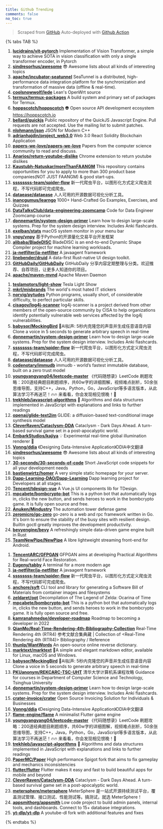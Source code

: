 ```yaml
---
title: Github Trending
comments: false
no_toc: true
---
```


> Scraped from [GitHub](https://github.com/trending)
Auto-deployed with [Github Action](https://docs.github.com/en/actions)

{% tabs TAB %}
<!-- tab Daily -->
1. [**lucidrains/vit-pytorch**](https://github.com/lucidrains/vit-pytorch)
Implementation of Vision Transformer, a simple way to achieve SOTA in vision classification with only a single transformer encoder, in Pytorch
2. [**sindresorhus/awesome**](https://github.com/sindresorhus/awesome)
😎 Awesome lists about all kinds of interesting topics
3. [**apache/incubator-seatunnel**](https://github.com/apache/incubator-seatunnel)
SeaTunnel is a distributed, high-performance data integration platform for the synchronization and transformation of massive data (offline & real-time).
4. [**coolsnowwolf/lede**](https://github.com/coolsnowwolf/lede)
Lean's OpenWrt source
5. [**termux/termux-packages**](https://github.com/termux/termux-packages)
A build system and primary set of packages for Termux.
6. [**hoppscotch/hoppscotch**](https://github.com/hoppscotch/hoppscotch)
👽 Open source API development ecosystem https://hoppscotch.io
7. [**bellard/quickjs**](https://github.com/bellard/quickjs)
Public repository of the QuickJS Javascript Engine. Pull requests are not accepted. Use the mailing list to submit patches.
8. [**nlohmann/json**](https://github.com/nlohmann/json)
JSON for Modern C++
9. [**adrianhajdin/project_web3.0**](https://github.com/adrianhajdin/project_web3.0)
Web 3.0 React Solidity Blockchain Application
10. [**papers-we-love/papers-we-love**](https://github.com/papers-we-love/papers-we-love)
Papers from the computer science community to read and discuss.
11. [**Anarios/return-youtube-dislike**](https://github.com/Anarios/return-youtube-dislike)
Chrome extension to return youtube dislikes
12. [**Kaustubh-Natuskar/moreThanFAANGM**](https://github.com/Kaustubh-Natuskar/moreThanFAANGM)
This repository contains opportunities for you to apply to more than 300 product base companies(NOT JUST FAANGM) & good start-ups.
13. [**ssssssss-team/spider-flow**](https://github.com/ssssssss-team/spider-flow)
新一代爬虫平台，以图形化方式定义爬虫流程，不写代码即可完成爬虫。
14. [**dataease/dataease**](https://github.com/dataease/dataease)
人人可用的开源数据可视化分析工具。
15. [**inancgumus/learngo**](https://github.com/inancgumus/learngo)
1000+ Hand-Crafted Go Examples, Exercises, and Quizzes
16. [**DataTalksClub/data-engineering-zoomcamp**](https://github.com/DataTalksClub/data-engineering-zoomcamp)
Code for Data Engineer Zoomcamp course
17. [**donnemartin/system-design-primer**](https://github.com/donnemartin/system-design-primer)
Learn how to design large-scale systems. Prep for the system design interview. Includes Anki flashcards.
18. [**exelban/stats**](https://github.com/exelban/stats)
macOS system monitor in your menu bar
19. [**vnpy/vnpy**](https://github.com/vnpy/vnpy)
基于Python的开源量化交易平台开发框架
20. [**alibaba/BladeDISC**](https://github.com/alibaba/BladeDISC)
BladeDISC is an end-to-end DynamIc Shape Compiler project for machine learning workloads.
21. [**ja-netfilter/ja-netfilter**](https://github.com/ja-netfilter/ja-netfilter)
A javaagent framework
22. [**linebender/druid**](https://github.com/linebender/druid)
A data-first Rust-native UI design toolkit.
23. [**GitHubDaily/GitHubDaily**](https://github.com/GitHubDaily/GitHubDaily)
GitHubDaily 分享内容定期整理与分类。欢迎推荐、自荐项目，让更多人知道你的项目。
24. [**apache/maven-mvnd**](https://github.com/apache/maven-mvnd)
Apache Maven Daemon
<!-- endtab -->
<!-- tab Weekly -->
1. [**teslamotors/light-show**](https://github.com/teslamotors/light-show)
Tesla Light Show
2. [**mkrl/misbrands**](https://github.com/mkrl/misbrands)
The world's most hated IT stickers
3. [**norvig/pytudes**](https://github.com/norvig/pytudes)
Python programs, usually short, of considerable difficulty, to perfect particular skills.
4. [**cisagov/log4j-scanner**](https://github.com/cisagov/log4j-scanner)
log4j-scanner is a project derived from other members of the open-source community by CISA to help organizations identify potentially vulnerable web services affected by the log4j vulnerabilities.
5. [**babysor/MockingBird**](https://github.com/babysor/MockingBird)
🚀AI拟声: 5秒内克隆您的声音并生成任意语音内容 Clone a voice in 5 seconds to generate arbitrary speech in real-time
6. [**donnemartin/system-design-primer**](https://github.com/donnemartin/system-design-primer)
Learn how to design large-scale systems. Prep for the system design interview. Includes Anki flashcards.
7. [**ssssssss-team/spider-flow**](https://github.com/ssssssss-team/spider-flow)
新一代爬虫平台，以图形化方式定义爬虫流程，不写代码即可完成爬虫。
8. [**dataease/dataease**](https://github.com/dataease/dataease)
人人可用的开源数据可视化分析工具。
9. [**codenotary/immudb**](https://github.com/codenotary/immudb)
immudb - world’s fastest immutable database, built on a zero trust model
10. [**youngyangyang04/leetcode-master**](https://github.com/youngyangyang04/leetcode-master)
《代码随想录》LeetCode 刷题攻略：200道经典题目刷题顺序，共60w字的详细图解，视频难点剖析，50余张思维导图，支持C++，Java，Python，Go，JavaScript等多语言版本，从此算法学习不再迷茫！🔥🔥 来看看，你会发现相见恨晚！🚀
11. [**trekhleb/javascript-algorithms**](https://github.com/trekhleb/javascript-algorithms)
📝 Algorithms and data structures implemented in JavaScript with explanations and links to further readings
12. [**openai/glide-text2im**](https://github.com/openai/glide-text2im)
GLIDE: a diffusion-based text-conditional image synthesis model
13. [**CleverRaven/Cataclysm-DDA**](https://github.com/CleverRaven/Cataclysm-DDA)
Cataclysm - Dark Days Ahead. A turn-based survival game set in a post-apocalyptic world.
14. [**EmbarkStudios/kajiya**](https://github.com/EmbarkStudios/kajiya)
💡 Experimental real-time global illumination renderer 🦀
15. [**Vonng/ddia**](https://github.com/Vonng/ddia)
《Designing Data-Intensive Application》DDIA中文翻译
16. [**sindresorhus/awesome**](https://github.com/sindresorhus/awesome)
😎 Awesome lists about all kinds of interesting topics
17. [**30-seconds/30-seconds-of-code**](https://github.com/30-seconds/30-seconds-of-code)
Short JavaScript code snippets for all your development needs
18. [**bastienwirtz/homer**](https://github.com/bastienwirtz/homer)
A very simple static homepage for your server.
19. [**Dapp-Learning-DAO/Dapp-Learning**](https://github.com/Dapp-Learning-DAO/Dapp-Learning)
Dapp learning project for Developers at all stages.
20. [**Tencent/tdesign-vue**](https://github.com/Tencent/tdesign-vue)
A Vue.js UI components lib for TDesign.
21. [**mpcabete/bombcrypto-bot**](https://github.com/mpcabete/bombcrypto-bot)
This is a python bot that automatically logs in, clicks the new button, and sends heroes to work in the bombcrypto game. It is fully open source and free.
22. [**Anuken/Mindustry**](https://github.com/Anuken/Mindustry)
The automation tower defense game
23. [**zeromicro/go-zero**](https://github.com/zeromicro/go-zero)
go-zero is a web and rpc framework written in Go. It's born to ensure the stability of the busy sites with resilient design. Builtin goctl greatly improves the development productivity.
24. [**bevyengine/bevy**](https://github.com/bevyengine/bevy)
A refreshingly simple data-driven game engine built in Rust
25. [**TeamNewPipe/NewPipe**](https://github.com/TeamNewPipe/NewPipe)
A libre lightweight streaming front-end for Android.
<!-- endtab -->
<!-- tab Monthly -->
1. [**TencentARC/GFPGAN**](https://github.com/TencentARC/GFPGAN)
GFPGAN aims at developing Practical Algorithms for Real-world Face Restoration.
2. [**Eugeny/tabby**](https://github.com/Eugeny/tabby)
A terminal for a more modern age
3. [**ja-netfilter/ja-netfilter**](https://github.com/ja-netfilter/ja-netfilter)
A javaagent framework
4. [**ssssssss-team/spider-flow**](https://github.com/ssssssss-team/spider-flow)
新一代爬虫平台，以图形化方式定义爬虫流程，不写代码即可完成爬虫。
5. [**anchore/syft**](https://github.com/anchore/syft)
CLI tool and library for generating a Software Bill of Materials from container images and filesystems
6. [**zeldaret/oot**](https://github.com/zeldaret/oot)
Decompilation of The Legend of Zelda: Ocarina of Time
7. [**mpcabete/bombcrypto-bot**](https://github.com/mpcabete/bombcrypto-bot)
This is a python bot that automatically logs in, clicks the new button, and sends heroes to work in the bombcrypto game. It is fully open source and free.
8. [**kamranahmedse/developer-roadmap**](https://github.com/kamranahmedse/developer-roadmap)
Roadmap to becoming a developer in 2022
9. [**QianMo/Real-Time-Rendering-4th-Bibliography-Collection**](https://github.com/QianMo/Real-Time-Rendering-4th-Bibliography-Collection)
Real-Time Rendering 4th (RTR4) 参考文献合集典藏 | Collection of <Real-Time Rendering 4th (RTR4)> Bibliography / Reference
10. [**thunlp/WantWords**](https://github.com/thunlp/WantWords)
An open-source online reverse dictionary.
11. [**marktext/marktext**](https://github.com/marktext/marktext)
📝A simple and elegant markdown editor, available for Linux, macOS and Windows.
12. [**babysor/MockingBird**](https://github.com/babysor/MockingBird)
🚀AI拟声: 5秒内克隆您的声音并生成任意语音内容 Clone a voice in 5 seconds to generate arbitrary speech in real-time
13. [**PKUanonym/REKCARC-TSC-UHT**](https://github.com/PKUanonym/REKCARC-TSC-UHT)
清华大学计算机系课程攻略 Guidance for courses in Department of Computer Science and Technology, Tsinghua University
14. [**donnemartin/system-design-primer**](https://github.com/donnemartin/system-design-primer)
Learn how to design large-scale systems. Prep for the system design interview. Includes Anki flashcards.
15. [**crater-invoice/crater**](https://github.com/crater-invoice/crater)
Open Source Invoicing Solution for Individuals & Businesses
16. [**Vonng/ddia**](https://github.com/Vonng/ddia)
《Designing Data-Intensive Application》DDIA中文翻译
17. [**flame-engine/flame**](https://github.com/flame-engine/flame)
A minimalist Flutter game engine
18. [**youngyangyang04/leetcode-master**](https://github.com/youngyangyang04/leetcode-master)
《代码随想录》LeetCode 刷题攻略：200道经典题目刷题顺序，共60w字的详细图解，视频难点剖析，50余张思维导图，支持C++，Java，Python，Go，JavaScript等多语言版本，从此算法学习不再迷茫！🔥🔥 来看看，你会发现相见恨晚！🚀
19. [**trekhleb/javascript-algorithms**](https://github.com/trekhleb/javascript-algorithms)
📝 Algorithms and data structures implemented in JavaScript with explanations and links to further readings
20. [**PaperMC/Paper**](https://github.com/PaperMC/Paper)
High performance Spigot fork that aims to fix gameplay and mechanics inconsistencies
21. [**flutter/flutter**](https://github.com/flutter/flutter)
Flutter makes it easy and fast to build beautiful apps for mobile and beyond
22. [**CleverRaven/Cataclysm-DDA**](https://github.com/CleverRaven/Cataclysm-DDA)
Cataclysm - Dark Days Ahead. A turn-based survival game set in a post-apocalyptic world.
23. [**metersphere/metersphere**](https://github.com/metersphere/metersphere)
MeterSphere 是一站式开源持续测试平台，覆盖测试管理、接口测试、性能测试等。搞测试，就选 MeterSphere！
24. [**appsmithorg/appsmith**](https://github.com/appsmithorg/appsmith)
Low code project to build admin panels, internal tools, and dashboards. Connect to 15+ database integrations.
25. [**yt-dlp/yt-dlp**](https://github.com/yt-dlp/yt-dlp)
A youtube-dl fork with additional features and fixes
<!-- endtab -->
{% endtabs %}
